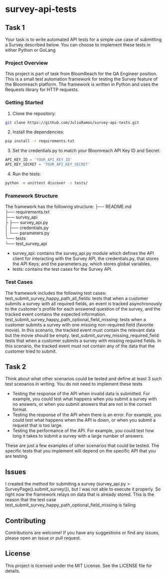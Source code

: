 ﻿# survey-api-tests

## Task 1
Your task is to write automated API tests for a simple use case of submitting a Survey described below. You can choose to implement these tests in either Python or GoLang

### Project Overview
This project is part of task from BloomReach for the QA Engineer position. This is a small test automation framework for testing the Survey feature of the Bloomreach platform. The framework is written in Python and uses the Requests library for HTTP requests.

### Getting Started
1. Clone the repository:
``` bash
git clone https://github.com/JulioRamos/survey-api-tests.git
```

2. Install the dependencies:
``` bash
pip install -r requirements.txt
```

3. Set the credentials.py to match your Bloomreach API Key ID and Secret:
``` python
API_KEY_ID = 'YOUR_API_KEY_ID'
API_KEY_SECRET = 'YOUR_API_KEY_SECRET'
```

4. Run the tests:
``` bash
python -m unittest discover -s tests/
```

### Framework Structure
The framework has the following structure:
├── README.md  
├── requirements.txt  
├── survey_api  
├   ├── survey_api.py  
│   ├── credentials.py  
│   └── parameters.py  
└── tests  
    └── test_survey_api  


* survey_api: contains the survey_api.py module which defines the API client for interacting with the Survey API, the credentials.py, that stores the API Keys; and the parameters.py, which stores global variables.
* tests: contains the test cases for the Survey API.

### Test Cases
The framework includes the following test cases:
test_submit_survey_happy_path_all_fields: tests that when a customer submits a survey with all required fields, an event is tracked asynchronously to the customer's profile for each answered question of the survey, and the tracked event contains the expected information.
test_submit_survey_happy_path_optional_field_missing: tests when a customer submits a survey with one missing non-required field (favorite movie). In this scenario, the tracked event must contain the relevant data but the movie should be empty.
test_submit_survey_missing_required_field: tests that when a customer submits a survey with missing required fields. In this scenario, the tracked event must not contain any of the data that the customer tried to submit.

## Task 2
Think about what other scenarios could be tested and define at least 3 such test scenarios in writing. You do not need to implement these tests

* Testing the response of the API when invalid data is submitted. For example, you could test what happens when you submit a survey with no answers, or when you submit answers that are not in the correct format.
* Testing the response of the API when there is an error. For example, you could test what happens when the API is down, or when you submit a request that is too large.
* Testing the performance of the API. For example, you could test how long it takes to submit a survey with a large number of answers.

These are just a few examples of other scenarios that could be tested. The specific tests that you implement will depend on the specific API that you are testing.

## Issues
I created the method for submiting a survey (survey_api.py > SurveyPage().submit_survey()), but I was not able to execute it properly. So right now the framework relays on data that is already stored. This is the reason that the test case  test_submit_survey_happy_path_optional_field_missing is failing

## Contributing
Contributions are welcome! If you have any suggestions or find any issues, please open an issue or pull request.

## License
This project is licensed under the MIT License. See the LICENSE file for details.

